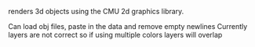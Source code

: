 renders 3d objects using the CMU 2d graphics library.

Can load obj files, paste in the data and remove empty newlines
Currently layers are not correct so if using multiple colors layers will overlap
